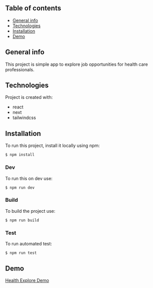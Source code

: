 ## Table of contents

- [General info](#general-info)
- [Technologies](#technologies)
- [Installation](#installation)
- [Demo](#demo)

## General info

This project is simple app to explore job opportunities for health care professionals.

## Technologies

Project is created with:

- react
- next
- tailwindcss

## Installation

To run this project, install it locally using npm:

```
$ npm install
```

### Dev

To run this on dev use:

```
$ npm run dev
```

### Build

To build the project use:

```
$ npm run build
```

### Test

To run automated test:

```
$ npm run test
```

## Demo

[Health Explore Demo](https://rahul-mehra-2021-07-05.vercel.app)
